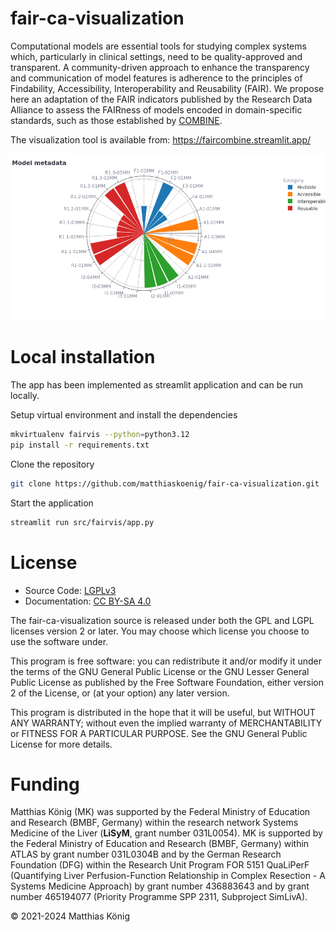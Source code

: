 # fair-ca-visualization
Computational models are essential tools for studying complex systems which,
particularly in clinical settings, need to be quality-approved and transparent.
A community-driven approach to enhance the transparency and communication of
model features is adherence to the principles of Findability, Accessibility,
Interoperability and Reusability (FAIR). We propose here an adaptation of the
FAIR indicators published by the Research Data Alliance to assess the
FAIRness of models encoded in domain-specific standards, such as those
established by [COMBINE](https://co.mbine.org).

The visualization tool is available from: https://faircombine.streamlit.app/

![./docs/fair-ca-example.png](./docs/fair-ca-example.png)

# Local installation
The app has been implemented as streamlit application and can be run locally.

Setup virtual environment and install the dependencies
```bash
mkvirtualenv fairvis --python=python3.12
pip install -r requirements.txt
```
Clone the repository
```bash
git clone https://github.com/matthiaskoenig/fair-ca-visualization.git
```

Start the application
```bash
streamlit run src/fairvis/app.py
```

# License

* Source Code: [LGPLv3](http://opensource.org/licenses/LGPL-3.0)
* Documentation: [CC BY-SA 4.0](http://creativecommons.org/licenses/by-sa/4.0/)

The fair-ca-visualization source is released under both the GPL and LGPL licenses version 2 or
later. You may choose which license you choose to use the software under.

This program is free software: you can redistribute it and/or modify it under
the terms of the GNU General Public License or the GNU Lesser General Public
License as published by the Free Software Foundation, either version 2 of the
License, or (at your option) any later version.

This program is distributed in the hope that it will be useful, but WITHOUT ANY
WARRANTY; without even the implied warranty of MERCHANTABILITY or FITNESS FOR A
PARTICULAR PURPOSE. See the GNU General Public License for more details.

Funding
=======
Matthias König (MK) was supported by the Federal Ministry of Education and Research 
(BMBF, Germany) within the research network Systems Medicine of the Liver 
(**LiSyM**, grant number 031L0054). MK is supported by the Federal Ministry of 
Education and Research (BMBF, Germany) within ATLAS by grant number 031L0304B and 
by the German Research Foundation (DFG) within the Research Unit Program FOR 5151 
QuaLiPerF (Quantifying Liver Perfusion-Function Relationship in Complex Resection - 
A Systems Medicine Approach) by grant number 436883643 and by grant number 
465194077 (Priority Programme SPP 2311, Subproject SimLivA).

© 2021-2024 Matthias König

